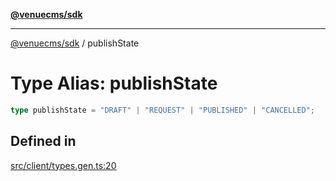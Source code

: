 [**@venuecms/sdk**](../README.md)

***

[@venuecms/sdk](../README.md) / publishState

# Type Alias: publishState

```ts
type publishState = "DRAFT" | "REQUEST" | "PUBLISHED" | "CANCELLED";
```

## Defined in

[src/client/types.gen.ts:20](https://github.com/venuecms/sdk/blob/f129a52a8dada040e7d47cae058990c6423a868d/src/client/types.gen.ts#L20)
